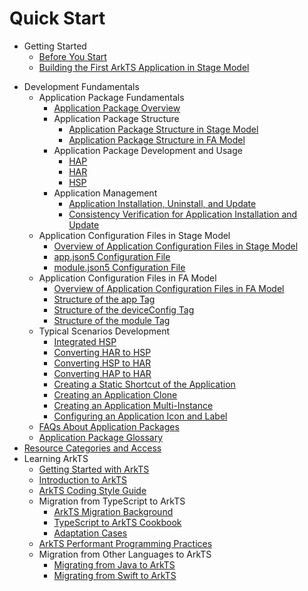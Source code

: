 # Quick Start<!--application-getting-started-->
<!--Kit: Common-->
<!--Subsystem: Common-->
<!--Owner: @wanghang904-->
<!--Designer: @hanfeng6-->
<!--Tester: @kongjing2-->
<!--Adviser: @Brilliantry_Rui-->

<!--Del-->
- Getting Started<!--quick-start-->
  - [Before You Start](start-overview.md)
  - [Building the First ArkTS Application in Stage Model](start-with-ets-stage.md)
<!--DelEnd-->
- Development Fundamentals<!--development-fundamentals-->
  - Application Package Fundamentals<!--application-package-fundamentals-->
    - [Application Package Overview](application-package-overview.md)
    - Application Package Structure<!--application-package-structure-->
      - [Application Package Structure in Stage Model](application-package-structure-stage.md)
      - [Application Package Structure in FA Model](application-package-structure-fa.md)
    - Application Package Development and Usage<!--application-package-dev-->
      - [HAP](hap-package.md)
      - [HAR](har-package.md)
      - [HSP](in-app-hsp.md)
    - Application Management<!--application-package-install-->
      - [Application Installation, Uninstall, and Update](application-package-install-uninstall.md)
      - [Consistency Verification for Application Installation and Update](multi_module_installation_update_consistency_verification.md)
  - Application Configuration Files in Stage Model<!--application-configuration-file-stage-->
    - [Overview of Application Configuration Files in Stage Model](application-configuration-file-overview-stage.md)
    - [app.json5 Configuration File](app-configuration-file.md)
    - [module.json5 Configuration File](module-configuration-file.md)
  - Application Configuration Files in FA Model<!--application-configuration-file-fa-->
    - [Overview of Application Configuration Files in FA Model](application-configuration-file-overview-fa.md)
    - [Structure of the app Tag](app-structure.md)
    - [Structure of the deviceConfig Tag](deviceconfig-structure.md)
    - [Structure of the module Tag](module-structure.md)
  - Typical Scenarios Development<!--application-typical-scenarios-->
    - [Integrated HSP](integrated-hsp.md)
    - [Converting HAR to HSP](har-to-hsp.md)
    - [Converting HSP to HAR](hsp-to-har.md)
    - [Converting HAP to HAR](hap-to-har.md)
    - [Creating a Static Shortcut of the Application](typical-scenario-configuration.md)
    - [Creating an Application Clone](app-clone.md)
    - [Creating an Application Multi-Instance](multiInstance.md)
    - [Configuring an Application Icon and Label](layered-image.md)
  - [FAQs About Application Packages](common_problem_of_application.md)
  - [Application Package Glossary](application-package-glossary.md)
- [Resource Categories and Access](resource-categories-and-access.md)
- Learning ArkTS<!--learning-arkts-->
  - [Getting Started with ArkTS](arkts-get-started.md)
  - [Introduction to ArkTS](introduction-to-arkts.md)
  - [ArkTS Coding Style Guide](arkts-coding-style-guide.md)
  - Migration from TypeScript to ArkTS<!--typescript-to-arkts-migration-->
    - [ArkTS Migration Background](arkts-migration-background.md)
    - [TypeScript to ArkTS Cookbook](typescript-to-arkts-migration-guide.md)
    - [Adaptation Cases](arkts-more-cases.md)
  - [ArkTS Performant Programming Practices](arkts-high-performance-programming.md)
  - Migration from Other Languages to ArkTS
    - [Migrating from Java to ArkTS](getting-started-with-arkts-for-java-programmers.md)
    - [Migrating from Swift to ArkTS](getting-started-with-arkts-for-swift-programmers.md)
